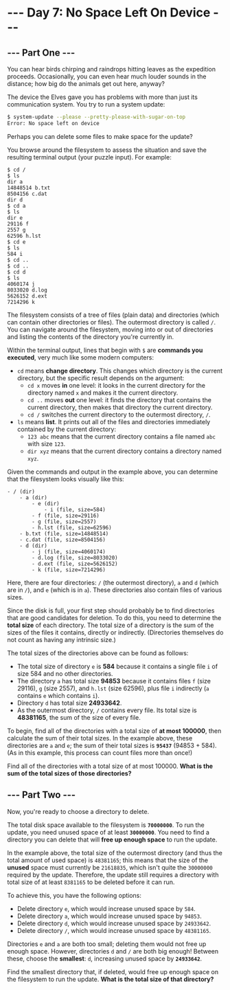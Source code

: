 # --- Day 7: No Space Left On Device ---

## --- Part One ---

You can hear birds chirping and raindrops hitting leaves as the expedition proceeds.
Occasionally, you can even hear much louder sounds in the distance; how big do the animals get out here, anyway?

The device the Elves gave you has problems with more than just its communication system.
You try to run a system update:

```bash
$ system-update --please --pretty-please-with-sugar-on-top
Error: No space left on device
```

Perhaps you can delete some files to make space for the update?

You browse around the filesystem to assess the situation and save the resulting terminal output (your puzzle input).
For example:

```
$ cd /
$ ls
dir a
14848514 b.txt
8504156 c.dat
dir d
$ cd a
$ ls
dir e
29116 f
2557 g
62596 h.lst
$ cd e
$ ls
584 i
$ cd ..
$ cd ..
$ cd d
$ ls
4060174 j
8033020 d.log
5626152 d.ext
7214296 k
```

The filesystem consists of a tree of files (plain data) and directories (which can contain other directories or files).
The outermost directory is called `/`.
You can navigate around the filesystem, moving into or out of directories and listing the contents of the directory you're currently in.

Within the terminal output, lines that begin with `$` are **commands you executed**, very much like some modern computers:

- `cd` means **change directory**.
  This changes which directory is the current directory, but the specific result depends on the argument:
  - `cd x` moves **in** one level: it looks in the current directory for the directory named `x` and makes it the current directory.
  - `cd ..` moves **out** one level: it finds the directory that contains the current directory, then makes that directory the current directory.
  - `cd /` switches the current directory to the outermost directory, `/`.
- `ls` means **list**.
  It prints out all of the files and directories immediately contained by the current directory:
  - `123 abc` means that the current directory contains a file named `abc` with size `123`.
  - `dir xyz` means that the current directory contains a directory named `xyz`.

Given the commands and output in the example above, you can determine that the filesystem looks visually like this:

```
- / (dir)
    - a (dir)
        - e (dir)
            - i (file, size=584)
        - f (file, size=29116)
        - g (file, size=2557)
        - h.lst (file, size=62596)
    - b.txt (file, size=14848514)
    - c.dat (file, size=8504156)
    - d (dir)
        - j (file, size=4060174)
        - d.log (file, size=8033020)
        - d.ext (file, size=5626152)
        - k (file, size=7214296)
```

Here, there are four directories: `/` (the outermost directory), `a` and `d` (which are in `/`), and `e` (which is in `a`).
These directories also contain files of various sizes.

Since the disk is full, your first step should probably be to find directories that are good candidates for deletion.
To do this, you need to determine the **total size** of each directory.
The total size of a directory is the sum of the sizes of the files it contains, directly or indirectly.
(Directories themselves do not count as having any intrinsic size.)

The total sizes of the directories above can be found as follows:

- The total size of directory `e` is **584** because it contains a single file `i` of size 584 and no other directories.
- The directory `a` has total size **94853** because it contains files `f` (size 29116), `g` (size 2557), and `h.lst` (size 62596), plus file `i` indirectly (`a` contains `e` which contains `i`).
- Directory `d` has total size **24933642**.
- As the outermost directory, `/` contains every file.
  Its total size is **48381165**, the sum of the size of every file.

To begin, find all of the directories with a total size of **at most 100000**, then calculate the sum of their total sizes.
In the example above, these directories are `a` and `e`; the sum of their total sizes is **`95437`** (94853 + 584).
(As in this example, this process can count files more than once!)

Find all of the directories with a total size of at most 100000.
**What is the sum of the total sizes of those directories?**

## --- Part Two ---

Now, you're ready to choose a directory to delete.

The total disk space available to the filesystem is **`70000000`**.
To run the update, you need unused space of at least **`30000000`**.
You need to find a directory you can delete that will **free up enough space** to run the update.

In the example above, the total size of the outermost directory (and thus the total amount of used space) is `48381165`; this means that the size of the **unused** space must currently be `21618835`, which isn't quite the `30000000` required by the update.
Therefore, the update still requires a directory with total size of at least `8381165` to be deleted before it can run.

To achieve this, you have the following options:

- Delete directory `e`, which would increase unused space by `584`.
- Delete directory `a`, which would increase unused space by `94853`.
- Delete directory `d`, which would increase unused space by `24933642`.
- Delete directory `/`, which would increase unused space by `48381165`.

Directories `e` and `a` are both too small; deleting them would not free up enough space.
However, directories `d` and `/` are both big enough!
Between these, choose the **smallest**: `d`, increasing unused space by **`24933642`**.

Find the smallest directory that, if deleted, would free up enough space on the filesystem to run the update.
**What is the total size of that directory?**
